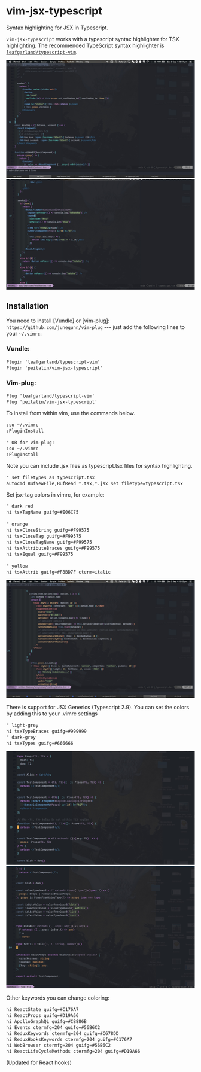 vim-jsx-typescript
=======

Syntax highlighting for JSX in Typescript.

`vim-jsx-typescript` works with a typescript syntax highlighter for TSX highlighting. The recommended TypeScript syntax highlighter is [`leafgarland/typescript-vim`][1].


![alt tag](./screen1.jpg)
![alt tag](./screen2.jpg)


## Installation

You need to install [Vundle] or [vim-plug]: `https://github.com/junegunn/vim-plug` --- just add the following lines to
your `~/.vimrc`:

### Vundle:

```
Plugin 'leafgarland/typescript-vim'
Plugin 'peitalin/vim-jsx-typescript'
```

### Vim-plug:

```
Plug 'leafgarland/typescript-vim'
Plug 'peitalin/vim-jsx-typescript'
```

To install from within vim, use the commands below.
```
:so ~/.vimrc
:PluginInstall

" OR for vim-plug:
:so ~/.vimrc
:PlugInstall

```

Note you can include .jsx files as typescript.tsx files for syntax highlighting.
```
" set filetypes as typescript.tsx
autocmd BufNewFile,BufRead *.tsx,*.jsx set filetype=typescript.tsx
```


Set jsx-tag colors in vimrc, for example:
```
" dark red
hi tsxTagName guifg=#E06C75

" orange
hi tsxCloseString guifg=#F99575
hi tsxCloseTag guifg=#F99575
hi tsxCloseTagName guifg=#F99575
hi tsxAttributeBraces guifg=#F99575
hi tsxEqual guifg=#F99575

" yellow
hi tsxAttrib guifg=#F8BD7F cterm=italic
```


![alt tag](./screen4.jpg)

There is support for JSX Generics (Typescript 2.9). You can set the colors by adding this to your .vimrc settings
```
" light-grey
hi tsxTypeBraces guifg=#999999
" dark-grey
hi tsxTypes guifg=#666666

```

![alt tag](./screen5.jpg)
![alt tag](./screen9.jpg)

Other keywords you can change coloring:
```
hi ReactState guifg=#C176A7
hi ReactProps guifg=#D19A66
hi ApolloGraphQL guifg=#CB886B
hi Events ctermfg=204 guifg=#56B6C2
hi ReduxKeywords ctermfg=204 guifg=#C678DD
hi ReduxHooksKeywords ctermfg=204 guifg=#C176A7
hi WebBrowser ctermfg=204 guifg=#56B6C2
hi ReactLifeCycleMethods ctermfg=204 guifg=#D19A66
```
(Updated for React hooks)

[1]: https://github.com/leafgarland/typescript-vim
